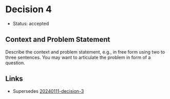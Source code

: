 # Decision 4

- Status: accepted

## Context and Problem Statement

Describe the context and problem statement, e.g., in free form using two to three sentences. You may want to articulate the problem in form of a question.

## Links

- Supersedes [20240111-decision-3](20240113-decision-3.md)

